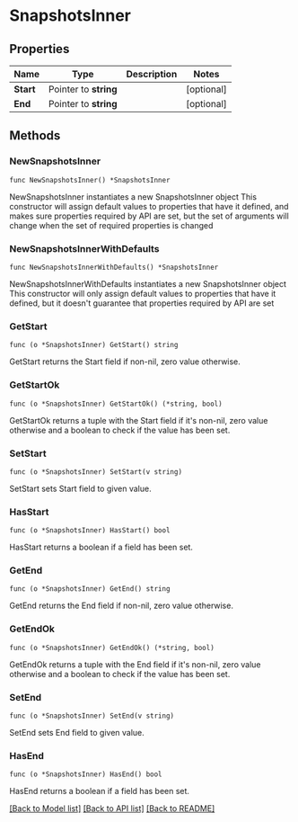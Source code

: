 # SnapshotsInner

## Properties

Name | Type | Description | Notes
------------ | ------------- | ------------- | -------------
**Start** | Pointer to **string** |  | [optional] 
**End** | Pointer to **string** |  | [optional] 

## Methods

### NewSnapshotsInner

`func NewSnapshotsInner() *SnapshotsInner`

NewSnapshotsInner instantiates a new SnapshotsInner object
This constructor will assign default values to properties that have it defined,
and makes sure properties required by API are set, but the set of arguments
will change when the set of required properties is changed

### NewSnapshotsInnerWithDefaults

`func NewSnapshotsInnerWithDefaults() *SnapshotsInner`

NewSnapshotsInnerWithDefaults instantiates a new SnapshotsInner object
This constructor will only assign default values to properties that have it defined,
but it doesn't guarantee that properties required by API are set

### GetStart

`func (o *SnapshotsInner) GetStart() string`

GetStart returns the Start field if non-nil, zero value otherwise.

### GetStartOk

`func (o *SnapshotsInner) GetStartOk() (*string, bool)`

GetStartOk returns a tuple with the Start field if it's non-nil, zero value otherwise
and a boolean to check if the value has been set.

### SetStart

`func (o *SnapshotsInner) SetStart(v string)`

SetStart sets Start field to given value.

### HasStart

`func (o *SnapshotsInner) HasStart() bool`

HasStart returns a boolean if a field has been set.

### GetEnd

`func (o *SnapshotsInner) GetEnd() string`

GetEnd returns the End field if non-nil, zero value otherwise.

### GetEndOk

`func (o *SnapshotsInner) GetEndOk() (*string, bool)`

GetEndOk returns a tuple with the End field if it's non-nil, zero value otherwise
and a boolean to check if the value has been set.

### SetEnd

`func (o *SnapshotsInner) SetEnd(v string)`

SetEnd sets End field to given value.

### HasEnd

`func (o *SnapshotsInner) HasEnd() bool`

HasEnd returns a boolean if a field has been set.


[[Back to Model list]](../README.md#documentation-for-models) [[Back to API list]](../README.md#documentation-for-api-endpoints) [[Back to README]](../README.md)


